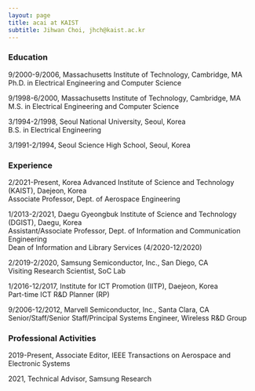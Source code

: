 ```yaml
---
layout: page
title: acai at KAIST
subtitle: Jihwan Choi, jhch@kaist.ac.kr
---
```



### Education

9/2000-9/2006,  Massachusetts Institute of Technology, Cambridge, MA  
Ph.D. in Electrical Engineering and Computer Science 
 

9/1998-6/2000,  Massachusetts Institute of Technology, Cambridge, MA  
M.S. in Electrical Engineering and Computer Science 
   

3/1994-2/1998,  Seoul National University, Seoul, Korea  
B.S. in Electrical Engineering 
 

3/1991-2/1994,  Seoul Science High School, Seoul, Korea 


### Experience

2/2021-Present,   Korea Advanced Institute of Science and Technology (KAIST), Daejeon, Korea  
Associate Professor, Dept. of Aerospace Engineering 


1/2013-2/2021,   Daegu Gyeongbuk Institute of Science and Technology (DGIST), Daegu, Korea  
Assistant/Associate Professor, Dept. of Information and Communication Engineering  
Dean of Information and Library Services (4/2020-12/2020)


2/2019-2/2020, Samsung Semiconductor, Inc., San Diego, CA  
Visiting Research Scientist, SoC Lab


1/2016-12/2017,  Institute for ICT Promotion (IITP), Daejeon, Korea  
Part-time ICT R&D Planner (RP)
 
 
9/2006-12/2012,  Marvell Semiconductor, Inc., Santa Clara, CA  
Senior/Staff/Senior Staff/Principal Systems Engineer, Wireless R&D Group


### Professional Activities

2019-Present,       Associate Editor, IEEE Transactions on Aerospace and Electronic Systems


2021,               Technical Advisor, Samsung Research
